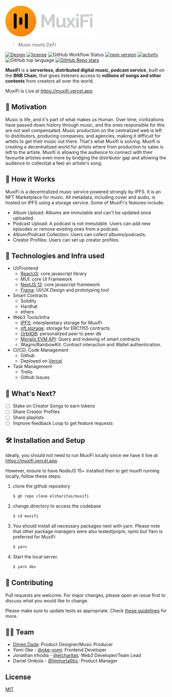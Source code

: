 <p>
    <img src="src/assets/svgs/logo.svg"/>
</p>

> _Music meets DeFi_

[![Design](https://img.shields.io/badge/Figma-Design-yellowgreen)](https://www.figma.com/file/5jx1v8qqNf1JCkvsovka5Z/MuxiFi?node-id=150%3A2998)
[![license](https://img.shields.io/github/license/elcharitas/muxify)](https://github.com/elcharitas/muxify/LICENSE)
![GitHub Workflow Status](https://img.shields.io/github/workflow/status/elcharitas/muxifi/ESLint)
[![npm version](https://img.shields.io/github/status/s/pulls/elcharitas/muxify/5)](https://github.com/elcharitas/muxify/pulls)
[![activity](https://img.shields.io/github/commit-activity/w/elcharitas/muxify)](https://github.com/elcharitas/muxify)
![GitHub top language](https://img.shields.io/github/languages/top/elcharitas/muxifi?color=yellow&label=JavaScript)
[![GitHub Repo stars](https://img.shields.io/github/stars/elcharitas/muxifi?style=social)](.)

**MuxiFi** is a **serverless, distributed digital music, podcast service**, built on the **BNB Chain**,
that gives listeners access to **millions of songs and other contents** from creators all over the world.

MuxiFi is Live at https://muxifi.vercel.app.

## 💪 Motivation

Music is life, and it's part of what makes us Human. Over time, civilizations have passed down history through music, and the ones responsible for this are not well compensated. Music production on the centralized web is left to distributors, producing companies, and agencies, making it difficult for artists to get their music out there. That's what Muxifi is solving. Muxifi is creating a decentralized world for artists where from production to sales is left to the artiste. Muxifi is allowing the audience to connect with their favourite artistes even more by bridging the distributor gap and allowing the audience to collect(at a fee) an artiste's song.


## 🚀 How it Works

MuxiFi is a decentralized music service powered strongly by IPFS. It is an NFT Marketplace for music. All metadata, including cover and audio, is hosted on IPFS using a storage service. Some of MuxiFi's features include:

-   Album Upload: Albums are immutable and can't be updated once uploaded.
-   Podcast Upload: A podcast is not immutable. Users can add new episodes or remove existing ones from a podcast.
-   Album/Podcast Collection: Users can collect albums/podcasts.
-   Creator Profiles: Users can set up creator profiles.

## 👷 Technologies and Infra used

* UI/Frontend
	* [ReactJS](https://reactjs.org/): core javascript library
	* MUI: core UI Framework
	* [NextJS 12](https://nextjs.org/): core javascript framework
	* [Figma](https://figma.com): UI/UX Design and prototyping tool
* Smart Contracts
	* Solidity
	* Hardhat
	* ethers
* Web3 Tools/Infra
	* [IPFS](https://ipfs.tech): interplanetary storage for MuxiFi
	* [nft.storage](https://nft.storage): storage for ERC1155 contracts
	* [OrbitDB](https://github.com/orbitdb/orbit-db): personalized peer to peer db
	* [Moralis EVM API](https://moralis.io): Query and indexing of smart contracts
	* Wagmi/RainbowKit: Contract interaction and Wallet authentication.
* CI/CD, Code Management
	* Github
	* Deployed on [Vercel](https://vercel.com)
* Task Management
	* Trello
	* Github Issues

## 🎊 What's Next?

- [ ] Stake on Creator Songs to earn tokens
- [ ] Share Creator Profiles
- [ ] Share playlists
- [ ] Improve feedback Loop to get feature requests

## 🛠️ Installation and Setup

Ideally, you should not need to run MuxiFi locally since we have it live at https://muxifi.vercel.app.

However, ensure to have NodeJS 15+ installed then to get muxifi running locally, follow these steps:

1. clone the github repository
    ```sh
    $ gh repo clone elcharitas/muxifi
    ```
2. change directory to access the codebase
    ```sh
    $ cd muxifi
    ```
3. You should install all necessary packages next with yarn. Please note that other package managers were also tested(pnpm, npm) but Yarn is preferred for MuxiFi
    ```sh
    $ yarn
    ```
4. Start the local server.
    ```sh
    $ yarn dev
    ```

## 📂 Contributing

Pull requests are welcome. For major changes, please open an issue first to discuss what you would like to change.

Please make sure to update tests as appropriate. Check [these guidelines](./CONTRIBUTING.md) for more.

## 🧑🏻 Team
-   [Dimeji Dada][0]: Product Designer/Music Producer
-   Yomi Oke - [@oke-yomi][1]: Frontend Developer
-   Jonathan Irhodia - [@elcharitas][3]: Web3 Developer/Team Lead
-   Daniel Onikola - [@Immortallitic][2]: Product Manager

## License

[MIT](./LICENSE)

[0]: https://linkedin.com/in/
[1]: https://github.com/oke-yomi
[2]: https://github.com/Immortallitic
[3]: https://github.com/elcharitas